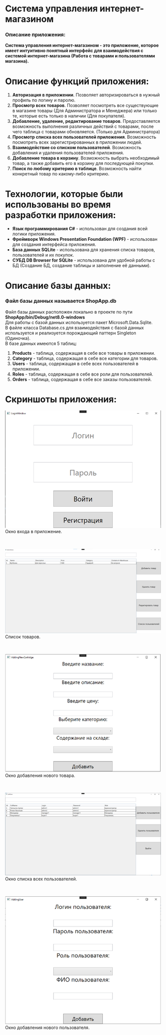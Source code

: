 # Система управления интернет-магазином
### Описание приложения:
**Система управления интернет-магазином - это приложение, которое имеет интуитивно понятный интерфейс для взаимодействия с системой интернет-магазина (Работа с товарами и пользователями магазина).**
 
# Описание функций приложения:
1. **Авторизация в приложении**.  Позволяет авторизироваться в нужный профиль по логину и паролю.
2. **Просмотр всех товаров**. Позволяет посмотреть все существующие в магазине товары (Для Администратора и Менеджера) или только те, которые есть только в наличии (Для покупателя).
3. **Добавление, удаление, редактирование товаров**. Предоставляется возможность выполнения различных действий с товарами, после чего таблица с товарами обновляется. (Только для Администратора)
4. **Просмотр списка всех пользователей приложения**. Возможность посмотреть всех зарегистрированных в приложении людей.
5. **Взаимодействие со списком пользователей**. Возможность добавления и удаления пользователей приложения.
6. **Добавление товара в корзину**. Возможность выбрать необходимый товар, а также добавить его в корзину для последующей покупки.
7. **Поиск по любому критерию в таблице**. Возможность найти конкретный товар по какому-либо критерию.

# Технологии, которые были использованы во время разработки приложения:
- **Язык программирования C#** - использован для создания всей логики приложения.
- **Фреймворк Windows Presentation Foundation (WPF)** - использован для создания интерфейса приложения.
- **База данных SQLite** - использована для хранения списка товаров, пользователей и их покупок.
- **СУБД DB Browser for SQLite** - использована для удобной работы с БД (Создание БД, создание таблицы и заполнение её данными).

# Описание базы данных:
### Файл базы данных называется ShopApp.db <br/>
Файл базы данных расположен локально в проекте по пути **ShopApp/bin/Debug/net8.0-windows** </br>
Для работы с базой данных используется пакет Microsoft.Data.Sqlite. <br/>
В файле класса Database.cs для взаимодействия с базой данных используется и реализуется порождающий паттерн Singleton (Одиночка). <br/>
В базе данных имеются 5 таблиц:
1. **Products** - таблица, содержащая в себе все товары в приложении.
2. **Category** - таблица, содержащая в себе все категории для товаров.
3. **Users** - таблица, содержащая в себе всех пользователей в приложении.
4. **Roles** - таблица, содержащая в себе все роли для пользователей.
5. **Orders** - таблица, содержащая в себе все заказы пользователей.

# Скриншоты приложения:
![Окно входа в приложение](https://github.com/Fealerok/ShopApp/blob/main/ScreensForRepository/1_LoginWindow.png)
Окно входа в приложение.
</br> </br> </br>

![Список товаров](https://github.com/Fealerok/ShopApp/blob/main/ScreensForRepository/2_AdminWindow(Products).png)
Список товаров.
</br> </br> </br>

![Окно добавления нового товара](https://github.com/Fealerok/ShopApp/blob/main/ScreensForRepository/3_AddingNewProduct.png)
<br/>Окно добавления нового товара.
</br> </br> </br>

![Окно списка всех пользователей](https://github.com/Fealerok/ShopApp/blob/main/ScreensForRepository/4_ListOfUsers.png)
<br/>Окно списка всех пользователей.
</br> </br> </br>

![Окно добавления нового пользователя](https://github.com/Fealerok/ShopApp/blob/main/ScreensForRepository/5_AddingNewUser.png)
Окно добавления нового пользователя.
</br> </br> </br>
